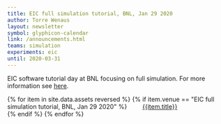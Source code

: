 ```yaml
---
title: EIC full simulation tutorial, BNL, Jan 29 2020
author: Torre Wenaus
layout: newsletter
symbol: glyphicon-calendar
link: /announcements.html
teams: simulation
experiments: eic
until: 2020-03-31
---
```


EIC software tutorial day at BNL focusing on full simulation.
For more information see [here](https://indico.bnl.gov/event/7281/).

<p>
{% for item in site.data.assets reversed %}
    {% if item.venue == "EIC full simulation tutorial, BNL, Jan 29 2020" %}
        &nbsp; &nbsp; &nbsp; &nbsp; <a href="{{item.name}}" target="_blank">{{item.title}}</a><br>
    {% endif %}
{% endfor %}
</p>
